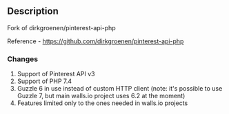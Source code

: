 ## Description

Fork of dirkgroenen/pinterest-api-php

Reference - https://github.com/dirkgroenen/pinterest-api-php

### Changes

1. Support of Pinterest API v3
2. Support of PHP 7.4
3. Guzzle 6 in use instead of custom HTTP client (note: it's possible to use Guzzle 7, but main walls.io project uses 6.2 at the moment)
4. Features limited only to the ones needed in walls.io projects
